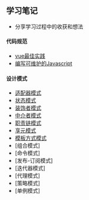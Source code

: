 ## 学习笔记

- 分享学习过程中的收获和想法

#### 代码规范

- [vue最佳实践](https://github.com/Jouryjc/blog/issues/1)
- [编写可维护的Javascript](https://github.com/Jouryjc/blog/issues/2)


#### 设计模式

- [适配器模式](https://github.com/Jouryjc/blog/issues/5)
- [状态模式](https://github.com/Jouryjc/blog/issues/6)
- [装饰者模式](https://github.com/Jouryjc/blog/issues/7)
- [中介者模式](https://github.com/Jouryjc/blog/issues/8)
- [职责链模式](https://github.com/Jouryjc/blog/issues/9)
- [享元模式](https://github.com/Jouryjc/blog/issues/10)
- [模板方式模式](https://github.com/Jouryjc/blog/issues/11)
- [组合模式]
- [命令模式]
- [发布-订阅模式]
- [迭代器模式]
- [代理模式]
- [策略模式]
- [单例模式]

